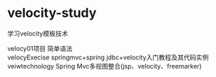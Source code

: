 # velocity-study
学习velocity模板技术

velocy01项目  简单语法<br>
velocyExecise springmvc+spring jdbc+velocity入门教程及其代码实例<br>
veiwtechnology  Spring Mvc多视图整合(jsp、velocity、freemarker)
